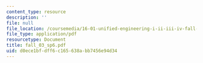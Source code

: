 ```yaml
---
content_type: resource
description: ''
file: null
file_location: /coursemedia/16-01-unified-engineering-i-ii-iii-iv-fall-2005-spring-2006/d0ece1bfdff6c165638abb7456e94d34_fall_03_sp6.pdf
file_type: application/pdf
resourcetype: Document
title: fall_03_sp6.pdf
uid: d0ece1bf-dff6-c165-638a-bb7456e94d34
---
```

